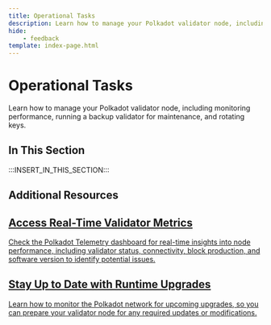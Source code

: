 ```yaml
---
title: Operational Tasks
description: Learn how to manage your Polkadot validator node, including monitoring performance, running a backup validator for maintenance, and rotating keys.
hide: 
    - feedback
template: index-page.html
---
```


# Operational Tasks

Learn how to manage your Polkadot validator node, including monitoring performance, running a backup validator for maintenance, and rotating keys.

## In This Section

:::INSERT_IN_THIS_SECTION:::

## Additional Resources

<div class="subsection-wrapper">
  <div class="card">
    <a href="https://telemetry.polkadot.io/">
      <h2 class="title">Access Real-Time Validator Metrics</h2>
      <p class="description">Check the Polkadot Telemetry dashboard for real-time insights into node performance, including validator status, connectivity, block production, and software version to identify potential issues.</p>
    </a>
  </div>
    <div class="card">
    <a href="https://wiki.polkadot.network/docs/learn-runtime-upgrades#monitoring-runtime-changes">
      <h2 class="title">Stay Up to Date with Runtime Upgrades</h2>
      <p class="description">Learn how to monitor the Polkadot network for upcoming upgrades, so you can prepare your validator node for any required updates or modifications.</p>
    </a>
  </div>
</div>
